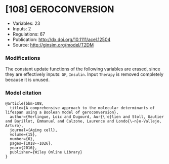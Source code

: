 # \[108\] GEROCONVERSION

 - Variables: 23
 - Inputs: 2
 - Regulations: 67
 - Publication: http://dx.doi.org/10.1111/acel.12504
 - Source: http://ginsim.org/model/T2DM


### Modifications

The constant update functions of the following variables are erased, since they are effectively inputs: `GF`, `Insulin`. Input `Therapy` is removed completely because it is unused.


### Model citation

```
@article{bbm-108,
  title={A comprehensive approach to the molecular determinants of lifespan using a Boolean model of geroconversion},
  author={Verlingue, Loic and Dugourd, Aur{\'e}lien and Stoll, Gautier and Barillot, Emmanuel and Calzone, Laurence and Londo{\~n}o-Vallejo, Arturo},
  journal={Aging cell},
  volume={15},
  number={6},
  pages={1018--1026},
  year={2016},
  publisher={Wiley Online Library}
}

```

